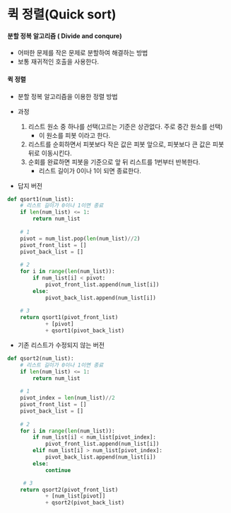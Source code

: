 # 퀵 정렬(Quick sort)

#### 분할 정복 알고리즘 ( Divide and conqure)

* 어떠한 문제를 작은 문제로 분할하여 해결하는 방법
* 보통 재귀적인 호출을 사용한다.



#### 퀵 정렬



* 분할 정복 알고리즘을 이용한 정렬 방법
* 과정
  1. 리스트 원소 중 하나를 선택(고르는 기준은 상관없다. 주로 중간 원소를 선택)
     * 이 원소를 피봇 이라고 한다.
  2.  리스트를 순회하면서 피봇보다 작은 값은 피봇 앞으로, 피봇보다 큰 값은 피봇 뒤로 이동시킨다. 
  3. 순회를 완료하면 피봇을 기준으로 앞 뒤 리스트를 1번부터 반복한다.
     * 리스트 길이가 0이나 1이 되면 종료한다.



* 답지 버전

```python
def qsort1(num_list):
    # 리스트 길이가 0이나 1이면 종료
    if len(num_list) <= 1:
        return num_list
    
    # 1
    pivot = num_list.pop(len(num_list)//2)
    pivot_front_list = []
    pivot_back_list = []
    
    # 2
    for i in range(len(num_list)):
        if num_list[i] < pivot:
            pivot_front_list.append(num_list[i])
        else:
            pivot_back_list.append(num_list[i])
            
	# 3
    return qsort1(pivot_front_list) 
			+ [pivot] 
			+ qsort1(pivot_back_list)
```

* 기존 리스트가 수정되지 않는 버전

```python
def qsort2(num_list):
    # 리스트 길이가 0이나 1이면 종료
    if len(num_list) <= 1:
        return num_list
    
    # 1
    pivot_index = len(num_list)//2
    pivot_front_list = []
    pivot_back_list = []
    
    # 2
    for i in range(len(num_list)):
        if num_list[i] < num_list[pivot_index]:
            pivot_front_list.append(num_list[i])
        elif num_list[i] > num_list[pivot_index]:
            pivot_back_list.append(num_list[i])
        else:
            continue

     # 3
    return qsort2(pivot_front_list) 
			+ [num_list[pivot]] 
    		+ qsort2(pivot_back_list)
```

